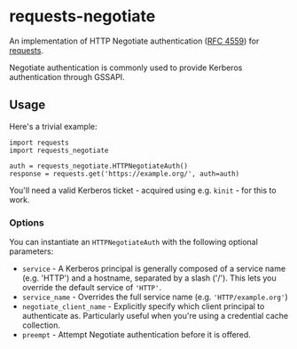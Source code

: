 # requests-negotiate

An implementation of HTTP Negotiate authentication ([RFC 4559](http://tools.ietf.org/html/rfc4559)) for [requests](http://docs.python-requests.org/en/latest/).

Negotiate authentication is commonly used to provide Kerberos authentication through GSSAPI.

## Usage

Here's a trivial example:

    import requests
    import requests_negotiate

    auth = requests_negotiate.HTTPNegotiateAuth()
    response = requests.get('https://example.org/', auth=auth)

You'll need a valid Kerberos ticket - acquired using e.g. `kinit` - for this to work.

### Options

You can instantiate an ``HTTPNegotiateAuth`` with the following optional parameters:

* ``service`` - A Kerberos principal is generally composed of a service name (e.g. 'HTTP') and a hostname, separated by a slash ('/'). This lets you override the default service of ``'HTTP'``.
* ``service_name`` - Overrides the full service name (e.g. ``'HTTP/example.org'``)
* ``negotiate_client_name`` - Explicitly specify which client principal to authenticate as. Particularly useful when you're using a credential cache collection.
* ``preempt`` - Attempt Negotiate authentication before it is offered.

